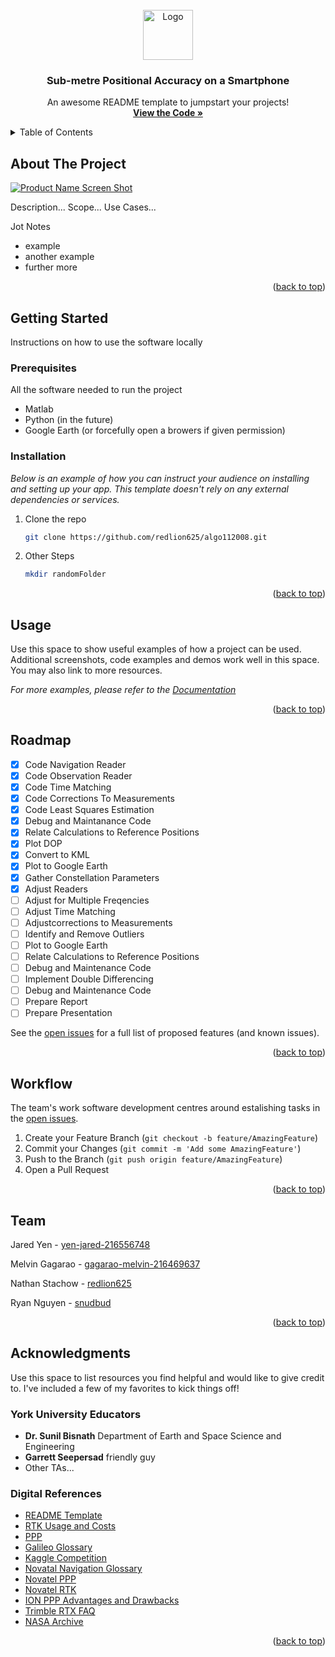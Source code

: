 <div id="top"></div>

<!-- PROJECT LOGO -->
<br />
<div align="center">
  <a href="https://github.com/othneildrew/Best-README-Template">
    <img src="images/logo.png" alt="Logo" width="80" height="80">
  </a>

  <h3 align="center">Sub-metre Positional Accuracy on a Smartphone</h3>

  <p align="center">
    An awesome README template to jumpstart your projects!
    <br />
    <a href="https://github.com/othneildrew/Best-README-Template"><strong>View the Code »</strong></a>
  </p>
</div>

<!-- TABLE OF CONTENTS -->
<details>
  <summary>Table of Contents</summary>
  <ol>
    <li>
      <a href="#about-the-project">About The Project</a>
    </li>
    <li>
      <a href="#getting-started">Getting Started</a>
      <ul>
        <li><a href="#prerequisites">Prerequisites</a></li>
        <li><a href="#installation">Installation</a></li>
      </ul>
    </li>
    <li><a href="#usage">Usage</a></li>
    <li><a href="#roadmap">Roadmap</a></li>
    <li><a href="#workflow">Workflow</a></li>
    <li><a href="#team">Team</a></li>
    <li><a href="#acknowledgments">Acknowledgments</a></li>
  </ol>
</details>



<!-- ABOUT THE PROJECT -->
## About The Project

[![Product Name Screen Shot][product-screenshot]](https://example.com)

Description...
Scope...
Use Cases...

Jot Notes
* example
* another example
* further more

<p align="right">(<a href="#top">back to top</a>)</p>



<!-- GETTING STARTED -->
## Getting Started

Instructions on how to use the software locally

### Prerequisites

All the software needed to run the project
* Matlab
* Python (in the future)
* Google Earth (or forcefully open a browers if given permission)

### Installation

_Below is an example of how you can instruct your audience on installing and setting up your app. This template doesn't rely on any external dependencies or services._

1. Clone the repo
   ```sh
   git clone https://github.com/redlion625/algo112008.git
   ```
2. Other Steps
   ```sh
   mkdir randomFolder
   ```

<p align="right">(<a href="#top">back to top</a>)</p>



<!-- USAGE EXAMPLES -->
## Usage

Use this space to show useful examples of how a project can be used. Additional screenshots, code examples and demos work well in this space. You may also link to more resources.

_For more examples, please refer to the [Documentation](https://example.com)_

<p align="right">(<a href="#top">back to top</a>)</p>



<!-- ROADMAP -->
## Roadmap

- [x] Code Navigation Reader
- [x] Code Observation Reader
- [x] Code Time Matching
- [x] Code Corrections To Measurements
- [x] Code Least Squares Estimation
- [x] Debug and Maintanance Code
- [x] Relate Calculations to Reference Positions
- [x] Plot DOP
- [x] Convert to KML
- [x] Plot to Google Earth
- [x] Gather Constellation Parameters
- [x] Adjust Readers
- [ ] Adjust for Multiple Freqencies
- [ ] Adjust Time Matching
- [ ] Adjustcorrections to Measurements
- [ ] Identify and Remove Outliers
- [ ] Plot to Google Earth
- [ ] Relate Calculations to Reference Positions
- [ ] Debug and Maintenance Code
- [ ] Implement Double Differencing
- [ ] Debug and Maintenance Code
- [ ] Prepare Report
- [ ] Prepare Presentation

See the [open issues](https://github.com/redlion625/algo112008/issues) for a full list of proposed features (and known issues).

<p align="right">(<a href="#top">back to top</a>)</p>



<!--Workflow -->
## Workflow

The team's work software development centres around estalishing tasks in the [open issues](https://github.com/redlion625/algo112008/issues).

1. Create your Feature Branch (`git checkout -b feature/AmazingFeature`)
2. Commit your Changes (`git commit -m 'Add some AmazingFeature'`)
4. Push to the Branch (`git push origin feature/AmazingFeature`)
4. Open a Pull Request

<p align="right">(<a href="#top">back to top</a>)</p>



<!-- Team -->
## Team

Jared Yen - [yen-jared-216556748](https://github.com/yen-jared-216556748)

Melvin Gagarao - [gagarao-melvin-216469637](https://github.com/gagarao-melvin-216469637)

Nathan Stachow - [redlion625](https://github.com/redlion625)

Ryan Nguyen - [snudbud](https://github.com//snudbud)

<p align="right">(<a href="#top">back to top</a>)</p>



<!-- ACKNOWLEDGMENTS -->
## Acknowledgments

Use this space to list resources you find helpful and would like to give credit to. I've included a few of my favorites to kick things off!

### York University Educators
* **Dr. Sunil Bisnath** Department of Earth and Space Science and Engineering
* **Garrett Seepersad** friendly guy
* Other TAs...

### Digital References
* [README Template](https://github.com/othneildrew/Best-README-Template)
* [RTK Usage and Costs](https://www.grainews.ca/features/real-time-kinematic-technology-use-and-costs/)
* [PPP](http://cgrsc.ca/resources/gnss-augmentation/precise-point-positioning-ppp/)
* [Galileo Glossary](https://www.euspa.europa.eu/simplecount_pdf/tracker?file=understanding_gnss_performance_on_android_using_the_gps_testc_app.pdf)
* [Kaggle Competition](https://www.kaggle.com/c/google-smartphone-decimeter-challenge)
* [Novatal Navigation Glossary](https://novatel.com/support/knowledge-and-learning/glossary-of-terms)
* [Novatel PPP](https://novatel.com/an-introduction-to-gnss/chapter-5-resolving-errors/precise-point-positioning-ppp)
* [Novatel RTK](https://novatel.com/an-introduction-to-gnss/chapter-5-resolving-errors/real-time-kinematic-rtk)
* [ION PPP Advantages and Drawbacks](https://www.ion.org/publications/abstract.cfm?articleID=10957#:~:text=Given%20that%20PPP%20is%20not,observation%20times%20for%20static%20positioning)
* [Trimble RTX FAQ](https://positioningservices.trimble.com/wp-content/uploads/2019/02/Trimble-RTX-FAQ-2020-Brochure.pdf)
* [NASA Archive](https://cddis.nasa.gov/Data_and_Derived_Products/GNSS/GNSS_data_and_product_archive.html)

<p align="right">(<a href="#top">back to top</a>)</p>


<!-- MARKDOWN LINKS & IMAGES -->
<!-- https://www.markdownguide.org/basic-syntax/#reference-style-links -->
[product-screenshot]: images/screenshot.png

